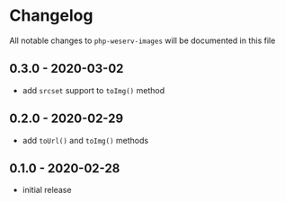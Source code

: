 # Changelog

All notable changes to `php-weserv-images` will be documented in this file

## 0.3.0 - 2020-03-02

- add `srcset` support to `toImg()` method

## 0.2.0 - 2020-02-29

- add `toUrl()` and `toImg()` methods

## 0.1.0 - 2020-02-28

- initial release
